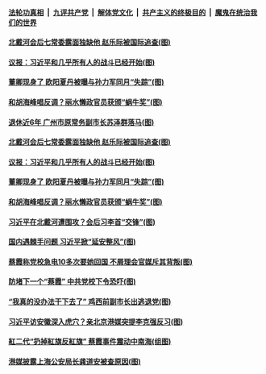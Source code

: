 

####  [法轮功真相](../../../../basic/blob/master/README.md?t=08231231) &nbsp;|&nbsp; [九评共产党](../../../../9ping.md/blob/master/README.md?t=08231231) &nbsp;|&nbsp; [解体党文化](../../../../jtdwh.md/blob/master/README.md?t=08231231)  &nbsp;|&nbsp; [共产主义的终极目的](../../../../gczydzjmd.md/blob/master/README.md?t=08231231) &nbsp;|&nbsp; [魔鬼在统治我们的世界](../../../../mgztzwmdsj.md/blob/master/README.md?t=08231231) 


#### [北戴河会后七常委露面独缺他 赵乐际被国际追查(图)](../pages/p2/943811.md?t=08231231) 

#### [议报：习近平和几乎所有人的战斗已经开始(图)](../pages/p2/943847.md?t=08231231) 

#### [董卿现身了 欧阳夏丹被曝与孙力军同月“失踪”(图)](../pages/p2/943828.md?t=08231231) 

#### [和胡海峰唱反调？丽水懒政官员获颁“蜗牛奖”(图)](../pages/p2/943838.md?t=08231231) 


#### [退休近6年 广州市原常务副市长苏泽群落马(图)](../pages/p2/943879.md?t=08231231) 


#### [北戴河会后七常委露面独缺他 赵乐际被国际追查(图)](../pages/p2/943811.md?t=08231231) 

#### [议报：习近平和几乎所有人的战斗已经开始(图)](../pages/p2/943847.md?t=08231231) 

#### [董卿现身了 欧阳夏丹被曝与孙力军同月“失踪”(图)](../pages/p2/943828.md?t=08231231) 

#### [和胡海峰唱反调？丽水懒政官员获颁“蜗牛奖”(图)](../pages/p2/943838.md?t=08231231) 



#### [习近平在北戴河遭围攻？会后习李首“交锋”(图)](../pages/p2/943735.md?t=08231231) 

#### [国内遇棘手问题 习近平掀“延安整风”(图)](../pages/p2/943625.md?t=08231231) 

#### [蔡霞称党校急电10多次要她回国 不屑理会官媒斥其背叛(图)](../pages/p2/943733.md?t=08231231) 


#### [防堵下一个“蔡霞” 中共党校下令恐吓(图)](../pages/p2/943676.md?t=08231231) 

#### [“我真的没办法干下去了” 鸡西前副市长出逃退党(图)](../pages/p2/943627.md?t=08231231) 

#### [习近平访安徽深入虎穴？亲北京港媒突提李克强反习(图)](../pages/p2/943619.md?t=08231231) 

#### [紅二代“扔掉紅旗反紅旗” 蔡霞事件震动中南海(组图)](../pages/p2/943615.md?t=08231231) 




#### [港媒披露上海公安局长龚道安被查原因(图)](../pages/p2/943564.md?t=08231231) 

